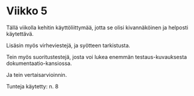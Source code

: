 # Viikko 5

Tällä viikolla kehitin käyttöliittymää, jotta se olisi kivannäköinen ja helposti käytettävä.  

Lisäsin myös virheviestejä, ja syötteen tarkistusta.  

Tein myös suoritustestejä, josta voi lukea enemmän testaus-kuvauksesta dokumentaatio-kansiossa.

Ja tein vertaisarvioinnin.

Tunteja käytetty: n. 8
